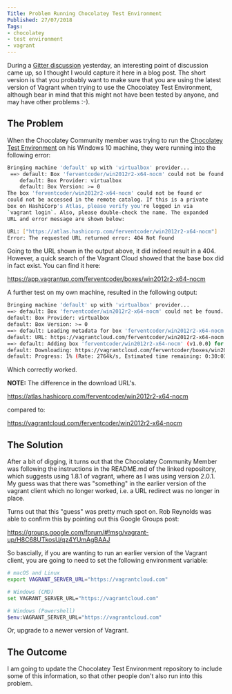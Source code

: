 ```yaml
---
Title: Problem Running Chocolatey Test Environment
Published: 27/07/2018
Tags:
- chocolatey
- test environment
- vagrant
---
```


During a [Gitter discussion](https://gitter.im/chocolatey/choco?at=5b59cf471be9bb57bcc5a6e4) yesterday, an interesting
point of discussion came up, so I thought I would capture it here in a blog post.  The short version is that you
probably want to make sure that you are using the latest version of Vagrant when trying to use the Chocolatey Test
Environment, although bear in mind that this might not have been tested by anyone, and may have other problems :-).

## The Problem

When the Chocolatey Community member was trying to run the [Chocolatey Test Environment](https://github.com/chocolatey/chocolatey-test-environment)
on his Windows 10 machine, they were running into the following error:

~~~sh
Bringing machine 'default' up with 'virtualbox' provider...
 ==> default: Box 'ferventcoder/win2012r2-x64-nocm' could not be found. Attempting to find and install...
    default: Box Provider: virtualbox
    default: Box Version: >= 0
The box 'ferventcoder/win2012r2-x64-nocm' could not be found or
could not be accessed in the remote catalog. If this is a private
box on HashiCorp's Atlas, please verify you're logged in via
`vagrant login`. Also, please double-check the name. The expanded
URL and error message are shown below:

URL: ["https://atlas.hashicorp.com/ferventcoder/win2012r2-x64-nocm"]
Error: The requested URL returned error: 404 Not Found
~~~

Going to the URL shown in the output above, it did indeed result in a 404.  However, a quick
search of the Vagrant Cloud showed that the base box did in fact exist.  You can find it here:

https://app.vagrantup.com/ferventcoder/boxes/win2012r2-x64-nocm

A further test on my own machine, resulted in the following output:

~~~sh
Bringing machine 'default' up with 'virtualbox' provider...
==> default: Box 'ferventcoder/win2012r2-x64-nocm' could not be found. Attempting to find and install...
default: Box Provider: virtualbox
default: Box Version: >= 0
==> default: Loading metadata for box 'ferventcoder/win2012r2-x64-nocm'
default: URL: https://vagrantcloud.com/ferventcoder/win2012r2-x64-nocm
==> default: Adding box 'ferventcoder/win2012r2-x64-nocm' (v1.0.0) for provider: virtualbox
default: Downloading: https://vagrantcloud.com/ferventcoder/boxes/win2012r2-x64-nocm/versions/1.0.0/providers/virtualbox.box
default: Progress: 1% (Rate: 2764k/s, Estimated time remaining: 0:30:03)
~~~

Which correctly worked.

**NOTE:** The difference in the download URL's.

https://atlas.hashicorp.com/ferventcoder/win2012r2-x64-nocm

compared to:

https://vagrantcloud.com/ferventcoder/win2012r2-x64-nocm

## The Solution

After a bit of digging, it turns out that the Chocolatey Community Member was following the
instructions in the README.md of the linked repository, which suggests using 1.8.1 of vagrant,
where as I was using version 2.0.1.  My guess was that there was "something" in the earlier
version of the vagrant client which no longer worked, i.e. a URL redirect was no longer in place.

Turns out that this "guess" was pretty much spot on.  Rob Reynolds was able to confirm this by
pointing out this Google Groups post:

https://groups.google.com/forum/#!msg/vagrant-up/H8C68UTkosU/qz4YUmAgBAAJ

So bascially, if you are wanting to run an earlier version of the Vagrant client, you are going
to need to set the following environment variable:

~~~sh
# macOS and Linux
export VAGRANT_SERVER_URL="https://vagrantcloud.com"

# Windows (CMD)
set VAGRANT_SERVER_URL="https://vagrantcloud.com"

# Windows (Powershell)
$env:VAGRANT_SERVER_URL="https://vagrantcloud.com"
~~~

Or, upgrade to a newer version of Vagrant.

## The Outcome

I am going to update the Chocolatey Test Environment repository to include some of this
information, so that other people don't also run into this problem.
